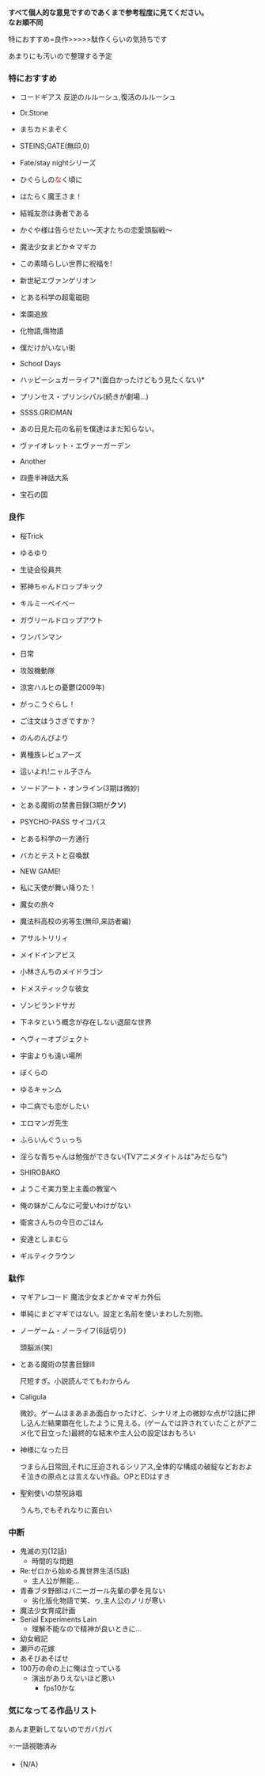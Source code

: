 **すべて個人的な意見ですのであくまで参考程度に見てください。**<br>**なお順不同**

特におすすめ=良作>>>>>駄作くらいの気持ちです

あまりにも汚いので整理する予定

### 特におすすめ

- コードギアス 反逆のルルーシュ,復活のルルーシュ

- Dr.Stone

- まちカドまぞく

- STEINS;GATE(無印,0)

- Fate/stay nightシリーズ

- ひぐらしの<span style="color:red">な</span>く頃に

- はたらく魔王さま！

- 結城友奈は勇者である

- かぐや様は告らせたい〜天才たちの恋愛頭脳戦〜

- 魔法少女まどか☆マギカ

- この素晴らしい世界に祝福を!

- 新世紀エヴァンゲリオン

- とある科学の超電磁砲

- 楽園追放

- 化物語,傷物語

- 僕だけがいない街

- School Days

- ハッピーシュガーライフ*\(面白かったけどもう見たくない)*

- プリンセス・プリンシパル(続きが劇場…)

- SSSS.GRIDMAN

- あの日見た花の名前を僕達はまだ知らない。

- ヴァイオレット・エヴァーガーデン

- Another

- 四畳半神話大系

- 宝石の国

### 良作

- 桜Trick

- ゆるゆり

- 生徒会役員共

- 邪神ちゃんドロップキック

- キルミーベイベー

- ガヴリールドロップアウト

- ワンパンマン

- 日常

- 攻殻機動隊

- 涼宮ハルヒの憂鬱(2009年)

- がっこうぐらし！

- ご注文はうさぎですか？

- のんのんびより

- 異種族レビュアーズ

- 這いよれ!ニャル子さん

- ソードアート・オンライン(3期は微妙)

- とある魔術の禁書目録(3期が**クソ**)

- PSYCHO-PASS サイコパス

- とある科学の一方通行

- バカとテストと召喚獣

- NEW GAME!

- 私に天使が舞い降りた！

- 魔女の旅々

- 魔法科高校の劣等生(無印,来訪者編)

- アサルトリリィ

- メイドインアビス

- 小林さんちのメイドラゴン

- ドメスティックな彼女

- ゾンビランドサガ

- 下ネタという概念が存在しない退屈な世界

- ヘヴィーオブジェクト

- 宇宙よりも遠い場所

- ぼくらの

- ゆるキャン△

- 中二病でも恋がしたい

- エロマンガ先生

- ふらいんぐうぃっち

- 淫らな青ちゃんは勉強ができない(TVアニメタイトルは"みだらな")

- SHIROBAKO

- ようこそ実力至上主義の教室へ

- 俺の妹がこんなに可愛いわけがない

- 衛宮さんちの今日のごはん

- 安達としまむら

- ギルティクラウン

### 駄作

- マギアレコード 魔法少女まどか☆マギカ外伝
- 単純にまどマギではない。設定と名前を使いまわした別物。

- ノーゲーム・ノーライフ(6話切り)
  
  頭脳派(笑)

- とある魔術の禁書目録Ⅲ
  
  尺短すぎ。小説読んでてもわからん

- Caligula
  
  微妙。ゲームはまあまあ面白かったけど、シナリオ上の微妙な点が12話に押し込んだ結果顕在化したように見える。(ゲームでは許されていたことがアニメ化で目立った)最終的な結末や主人公の設定はおもろい

- 神様になった日
  
  つまらん日常回,それに圧迫されるシリアス,全体的な構成の破綻などおおよそ泣きの原点とは言えない作品。OPとEDはすき

- 聖剣使いの禁呪詠唱
  
  うんち,でもそれなりに面白い

### 中断

- 鬼滅の刃(12話)
  - 時間的な問題
- Re:ゼロから始める異世界生活(5話)
  - 主人公が無能…
- 青春ブタ野郎はバニーガール先輩の夢を見ない
  - 劣化版化物語で笑、ゥ,主人公のノリが寒い
- 魔法少女育成計画 
- Serial Experiments Lain
  - 理解不能なので精神が良いときに…
- 幼女戦記
- 瀬戸の花嫁
- あそびあそばせ
- 100万の命の上に俺は立っている
  - 演出がありえないほど悪い
    - fps10かな

### 気になってる作品リスト

あんま更新してないのでガバガバ

⭐:一話視聴済み

- {N/A}
